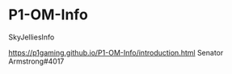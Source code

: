 # P1-OM-Info
SkyJelliesInfo

https://p1gaming.github.io/P1-OM-Info/introduction.html
Senator Armstrong#4017